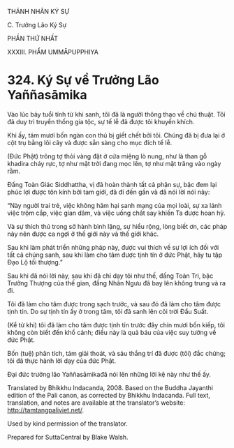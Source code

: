 THÁNH NHÂN KÝ SỰ

C. Trưởng Lão Ký Sự

PHẦN THỨ NHẤT

XXXIII. PHẨM UMMĀPUPPHIYA

# 324\. Ký Sự về Trưởng Lão Yaññasāmika

Vào lúc bảy tuổi tính từ khi sanh, tôi đã là người thông thạo về chú thuật. Tôi đã duy trì truyền thống gia tộc, sự tế lễ đã được tôi khuyến khích.

Khi ấy, tám mươi bốn ngàn con thú bị giết chết bởi tôi. Chúng đã bị đưa lại ở cột trụ bằng lõi cây và được sẵn sàng cho mục đích tế lễ.

(Đức Phật) trông tợ thỏi vàng đặt ở cửa miệng lò nung, như là than gỗ khadira cháy rực, tợ như mặt trời đang mọc lên, tợ như mặt trăng vào ngày rằm.

Đấng Toàn Giác Siddhattha, vị đã hoàn thành tất cả phận sự, bậc đem lại phúc lợi được tôn kính bởi tam giới, đã đi đến gần và đã nói lời nói này:

“Này người trai trẻ, việc không hãm hại sanh mạng của mọi loài, sự xa lánh việc trộm cắp, việc gian dâm, và việc uống chất say khiến Ta được hoan hỷ.

Và sự thích thú trong sở hành bình lặng, sự hiểu rộng, lòng biết ơn, các pháp này nên được ca ngợi ở thế giới này và thế giới khác.

Sau khi làm phát triển những pháp này, được vui thích về sự lợi ích đối với tất cả chúng sanh, sau khi làm cho tâm được tịnh tín ở đức Phật, hãy tu tập Đạo Lộ tối thượng.”

Sau khi đã nói lời này, sau khi đã chỉ dạy tôi như thế, đấng Toàn Tri, bậc Trưởng Thượng của thế gian, đấng Nhân Ngưu đã bay lên không trung và ra đi.

Tôi đã làm cho tâm được trong sạch trước, và sau đó đã làm cho tâm được tịnh tín. Do sự tịnh tín ấy ở trong tâm, tôi đã sanh lên cõi trời Đẩu Suất.

(Kể từ khi) tôi đã làm cho tâm được tịnh tín trước đây chín mươi bốn kiếp, tôi không còn biết đến khổ cảnh; điều này là quả báu của việc suy tưởng về đức Phật.

Bốn (tuệ) phân tích, tám giải thoát, và sáu thắng trí đã được (tôi) đắc chứng; tôi đã thực hành lời dạy của đức Phật.

Đại đức trưởng lão Yaññasāmikađã nói lên những lời kệ này như thế ấy.

Translated by Bhikkhu Indacanda, 2008. Based on the Buddha Jayanthi edition of the Pali canon, as corrected by Bhikkhu Indacanda. Full text, translation, and notes are available at the translator’s website: http://tamtangpaliviet.net/.

Used by kind permission of the translator.

Prepared for SuttaCentral by Blake Walsh.